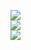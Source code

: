 <!--
![C](https://img.shields.io/badge/c-%2300599C.svg?style=for-the-badge&logo=c&logoColor=white) ![Go](https://img.shields.io/badge/go-%2300ADD8.svg?style=for-the-badge&logo=go&logoColor=white) ![Python](https://img.shields.io/badge/python-3670A0?style=for-the-badge&logo=python&logoColor=ffdd54) ![NumPy](https://img.shields.io/badge/numpy-%23013243.svg?style=for-the-badge&logo=numpy&logoColor=white) ![Rust](https://img.shields.io/badge/rust-%23000000.svg?style=for-the-badge&logo=rust&logoColor=white) ![CMake](https://img.shields.io/badge/CMake-%23008FBA.svg?style=for-the-badge&logo=cmake&logoColor=white) ![Arduino](https://img.shields.io/badge/-Arduino-00979D?style=for-the-badge&logo=Arduino&logoColor=white) ![Raspberry Pi](https://img.shields.io/badge/-RaspberryPi-C51A4A?style=for-the-badge&logo=Raspberry-Pi)
-->

![](https://github-readme-stats.vercel.app/api?username=conjfrnk&count_private=true)<br/>
![](https://github-readme-streak-stats.herokuapp.com/?user=conjfrnk)<br/>
![](https://github-readme-stats.vercel.app/api/top-langs/?username=conjfrnk&count_private=true&layout=compact)<br/>

<!-- https://gprm.itsvg.in -->
